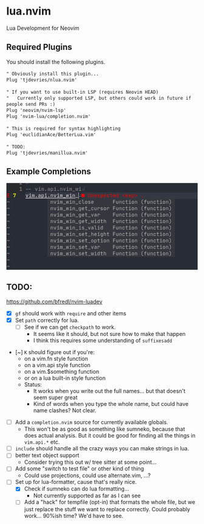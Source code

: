 # lua.nvim

Lua Development for Neovim

## Required Plugins

You should install the following plugins.


```vim
" Obviously install this plugin...
Plug 'tjdevries/nlua.nvim'

" If you want to use built-in LSP (requires Neovim HEAD)
"   Currently only supported LSP, but others could work in future if people send PRs :)
Plug 'neovim/nvim-lsp'
Plug 'nvim-lua/completion.nvim'

" This is required for syntax highlighting
Plug 'euclidianAce/BetterLua.vim'

" TODO:
Plug 'tjdevries/manillua.nvim'
```

## Example Completions

![ExampleCompletions](./media/example_completions.png)


## TODO:

https://github.com/bfredl/nvim-luadev

- [x] `gf` should work with `require` and other items
- [x] Set `path` correctly for lua.
    - [ ] See if we can get `checkpath` to work.
        - It seems like it should, but not sure how to make that happen
        - I think this requires some understanding of `suffixesadd`
- [~] `K` should figure out if you're:
    - on a vim.fn style function
    - on a vim.api style function
    - on a vim.$something function
    - or on a lua built-in style function
    - Status:
        - It works when you write out the full names... but that doesn't seem super great
        - Kind of words when you type the whole name, but could have name clashes? Not clear.
- [ ] Add a `completion.nvim` source for currently available globals.
    - This won't be as good as something like sumneko, because that does actual analysis.
        But it could be good for finding all the things in `vim.api.*` etc.
- [ ] `include` should handle all the crazy ways you can make strings in lua.
- [ ] better text object support
    - Consider trying this out w/ tree sitter at some point...
- [ ] Add some "switch to test file" or other kind of thing
    - Could use projections, could use alternate.vim, ...?
- [ ] Set up for lua-formatter, cause that's really nice.
    - [x] Check if sumneko can do lua formatting...
        - Not currently supported as far as I can see
    - [ ] Add a "hack" for tempfile (opt-in) that formats the whole file, but we just replace the stuff we want to replace correctly. Could probably work... 90%ish time? We'd have to see.
